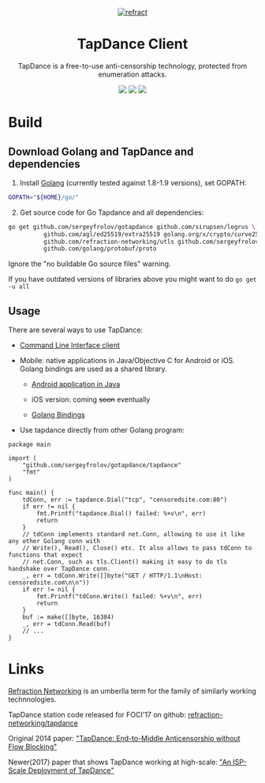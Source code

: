 <p align="center">
<a href="https://refraction.network"><img src="https://user-images.githubusercontent.com/5443147/30133006-7c3019f4-930f-11e7-9f60-3df45ee13d9d.png" alt="refract"></a>
<h1 class="header-title" align="center">TapDance Client</h1>

<p align="center">TapDance is a free-to-use anti-censorship technology, protected from enumeration attacks.</p>
<p align="center">
<a href="https://travis-ci.org/sergeyfrolov/gotapdance"><img src="https://travis-ci.org/sergeyfrolov/gotapdance.svg?label=build"></a>
<a href="https://godoc.org/github.com/sergeyfrolov/gotapdance/tapdance"><img src="https://img.shields.io/badge/godoc-reference-blue.svg"></a>
	<a href="https://goreportcard.com/report/github.com/sergeyfrolov/gotapdance"><img src="https://goreportcard.com/badge/github.com/sergeyfrolov/gotapdance"></a>
</p>

# Build
## Download Golang and TapDance and dependencies
1. Install [Golang](https://golang.org/dl/) (currently tested against 1.8-1.9 versions), set GOPATH:

 ```bash
GOPATH="${HOME}/go/"
```

2. Get source code for Go Tapdance and all dependencies:

 ```bash
go get github.com/sergeyfrolov/gotapdance github.com/sirupsen/logrus \
           github.com/agl/ed25519/extra25519 golang.org/x/crypto/curve25519 \
           github.com/refraction-networking/utls github.com/sergeyfrolov/bsbuffer \
           github.com/golang/protobuf/proto
```
Ignore the "no buildable Go source files" warning.

If you have outdated versions of libraries above you might want to do `go get -u all`

## Usage

 There are several ways to use TapDance:

 * [Command Line Interface client](cli)

 * Mobile: native applications in Java/Objective C for Android or iOS. Golang bindings are used as a shared library.

   * [Android application in Java](android)
    
   * iOS version: coming ~~soon~~ eventually

   * [Golang Bindings](gobind)
 
 * Use tapdance directly from other Golang program:

```Golang
package main

import (
	"github.com/sergeyfrolov/gotapdance/tapdance"
	"fmt"
)

func main() {
	tdConn, err := tapdance.Dial("tcp", "censoredsite.com:80")
	if err != nil {
		fmt.Printf("tapdance.Dial() failed: %+v\n", err)
		return
	}
	// tdConn implements standard net.Conn, allowing to use it like any other Golang conn with
	// Write(), Read(), Close() etc. It also allows to pass tdConn to functions that expect
	// net.Conn, such as tls.Client() making it easy to do tls handshake over TapDance conn.
	_, err = tdConn.Write([]byte("GET / HTTP/1.1\nHost: censoredsite.com\n\n"))
	if err != nil {
		fmt.Printf("tdConn.Write() failed: %+v\n", err)
		return
	}
	buf := make([]byte, 16384)
	_, err = tdConn.Read(buf)
	// ...
}
```


 # Links
 
 [Refraction Networking](https://refraction.network) is an umberlla term for the family of similarly working technnologies.
 
 TapDance station code released for FOCI'17 on github: [refraction-networking/tapdance](https://github.com/refraction-networking/tapdance) 
 
 Original 2014 paper: ["TapDance: End-to-Middle Anticensorship without Flow Blocking"](https://ericw.us/trow/tapdance-sec14.pdf)
 
 Newer(2017) paper that shows TapDance working at high-scale: ["An ISP-Scale Deployment of TapDance"](https://sfrolov.io/papers/foci17-paper-frolov_0.pdf)
